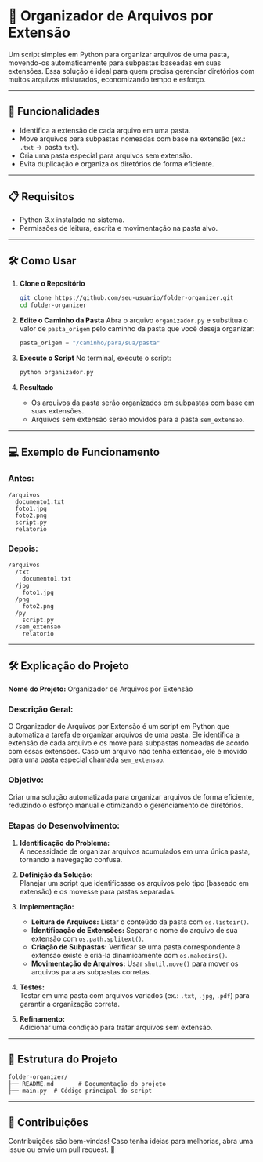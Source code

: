 # 📂 Organizador de Arquivos por Extensão

Um script simples em Python para organizar arquivos de uma pasta, movendo-os automaticamente para subpastas baseadas em suas extensões. Essa solução é ideal para quem precisa gerenciar diretórios com muitos arquivos misturados, economizando tempo e esforço.

---

## 🚀 Funcionalidades

- Identifica a extensão de cada arquivo em uma pasta.
- Move arquivos para subpastas nomeadas com base na extensão (ex.: `.txt` → pasta `txt`).
- Cria uma pasta especial para arquivos sem extensão.
- Evita duplicação e organiza os diretórios de forma eficiente.

---

## 📋 Requisitos

- Python 3.x instalado no sistema.
- Permissões de leitura, escrita e movimentação na pasta alvo.

---

## 🛠️ Como Usar

1. **Clone o Repositório**
   ```bash
   git clone https://github.com/seu-usuario/folder-organizer.git
   cd folder-organizer
   ```

2. **Edite o Caminho da Pasta**
   Abra o arquivo `organizador.py` e substitua o valor de `pasta_origem` pelo caminho da pasta que você deseja organizar:
   ```python
   pasta_origem = "/caminho/para/sua/pasta"
   ```

3. **Execute o Script**
   No terminal, execute o script:
   ```bash
   python organizador.py
   ```

4. **Resultado**
   - Os arquivos da pasta serão organizados em subpastas com base em suas extensões.
   - Arquivos sem extensão serão movidos para a pasta `sem_extensao`.

---

## 💻 Exemplo de Funcionamento

### Antes:
```plaintext
/arquivos
  documento1.txt
  foto1.jpg
  foto2.png
  script.py
  relatorio
```

### Depois:
```plaintext
/arquivos
  /txt
    documento1.txt
  /jpg
    foto1.jpg
  /png
    foto2.png
  /py
    script.py
  /sem_extensao
    relatorio
```

---

## 🛠️ Explicação do Projeto

**Nome do Projeto:** Organizador de Arquivos por Extensão  

### **Descrição Geral:**  
O Organizador de Arquivos por Extensão é um script em Python que automatiza a tarefa de organizar arquivos de uma pasta. Ele identifica a extensão de cada arquivo e os move para subpastas nomeadas de acordo com essas extensões. Caso um arquivo não tenha extensão, ele é movido para uma pasta especial chamada `sem_extensao`.

### **Objetivo:**  
Criar uma solução automatizada para organizar arquivos de forma eficiente, reduzindo o esforço manual e otimizando o gerenciamento de diretórios.

### **Etapas do Desenvolvimento:**
1. **Identificação do Problema:**  
   A necessidade de organizar arquivos acumulados em uma única pasta, tornando a navegação confusa.

2. **Definição da Solução:**  
   Planejar um script que identificasse os arquivos pelo tipo (baseado em extensão) e os movesse para pastas separadas.

3. **Implementação:**  
   - **Leitura de Arquivos:** Listar o conteúdo da pasta com `os.listdir()`.
   - **Identificação de Extensões:** Separar o nome do arquivo de sua extensão com `os.path.splitext()`.
   - **Criação de Subpastas:** Verificar se uma pasta correspondente à extensão existe e criá-la dinamicamente com `os.makedirs()`.
   - **Movimentação de Arquivos:** Usar `shutil.move()` para mover os arquivos para as subpastas corretas.

4. **Testes:**  
   Testar em uma pasta com arquivos variados (ex.: `.txt`, `.jpg`, `.pdf`) para garantir a organização correta.

5. **Refinamento:**  
   Adicionar uma condição para tratar arquivos sem extensão.

---

## 📂 Estrutura do Projeto

```plaintext
folder-organizer/
├── README.md       # Documentação do projeto
├── main.py  # Código principal do script
```
---

## 🤝 Contribuições

Contribuições são bem-vindas! Caso tenha ideias para melhorias, abra uma issue ou envie um pull request. 🚀